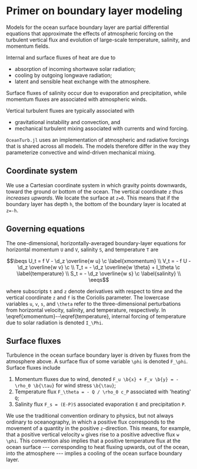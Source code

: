# Primer on boundary layer modeling

```math
\newcommand{\c}{\, ,}
\newcommand{\p}{\, .}
\newcommand{\d}{\partial}

\newcommand{\r}[1]{\mathrm{#1}}
\newcommand{\b}[1]{\boldsymbol{#1}}

\newcommand{\ee}{\mathrm{e}}

\newcommand{\beq}{\begin{equation}}
\newcommand{\eeq}{\end{equation}}

\newcommand{\beqs}{\begin{gather}}
\newcommand{\eeqs}{\end{gather}}
```

Models for the ocean surface boundary layer are partial
differential equations that approximate the effects of
atmospheric forcing on the turbulent vertical flux
and evolution of large-scale temperature, salinity, and momentum
fields.

Internal and surface fluxes of heat are due to

* absorption of incoming shortwave solar radiation;
* cooling by outgoing longwave radiation;
* latent and sensible heat exchange with the atmosphere.

Surface fluxes of salinity occur due to evaporation and precipitation,
while momentum fluxes are associated with atmospheric winds.

Vertical turbulent fluxes are typically associated with

* gravitational instability and convection, and
* mechanical turbulent mixing associated with currents and wind forcing.

`OceanTurb.jl` uses
an implementation of atmospheric and radiative forcings that is shared
across all models.
The models therefore differ in the way they
parameterize convective and wind-driven mechanical mixing.

## Coordinate system

We use a Cartesian coordinate system in which gravity points downwards,
toward the ground or bottom of the ocean. The vertical coordinate ``z``
thus *increases upwards*. We locate the surface at ``z=0``. This means that if
the boundary layer has depth ``h``, the bottom of the boundary layer is
located at ``z=-h``.

## Governing equations

The one-dimensional, horizontally-averaged boundary-layer equations for
horizontal momentum ``U`` and ``V``, salinity ``S``, and
temperature ``T`` are

```math
\beqs
U_t =   f V - \d_z \overline{w u}      \c \label{xmomentum} \\
V_t = - f U - \d_z \overline{w v}      \c \\
T_t =       - \d_z \overline{w \theta} + I_\theta \c \label{temperature} \\
S_t =       - \d_z \overline{w s}      \c \label{salinity} \\
\eeqs
```

where subscripts ``t`` and ``z`` denote derivatives with respect to time
and the vertical coordinate ``z`` and ``f`` is the Coriolis parameter.
The lowercase variables ``u``, ``v``, ``s``, and ``\theta`` refer to the
three-dimensional perturbations from horizontal velocity, salinity, and
temperature, respectively.
In \eqref{xmomentum}--\eqref{temperature}, internal forcing of
temperature due to solar radiation is denoted ``I_\Phi``.

## Surface fluxes

Turbulence in the ocean surface boundary layer is driven by fluxes from
the atmosphere above.
A surface flux of some variable ``\phi`` is denoted ``F_\phi``.
Surface fluxes include

1. Momentum fluxes due to wind, denoted ``F_u \b{x} + F_v \b{y} = -\rho_0 \b{\tau}`` for wind stress ``\b{\tau}``;
2. Temperature flux ``F_\theta = - Q / \rho_0 c_P`` associated with 'heating' ``Q``;
3. Salinity flux ``F_s = (E-P)S`` associated evaporation ``E`` and precipitation ``P``.

We use the traditional convention ordinary to physics, but not always
ordinary to oceanography, in which a  positive flux corresponds to the
movement of a quantity in the positive ``z``-direction.
This means, for example, that a positive vertical velocity ``w`` gives rise
to a positive advective flux ``w \phi``.
This convention also implies that a positive temperature flux at the ocean surface ---
corresponding to heat fluxing upwards, out of the ocean, into the atmosphere ---
implies a cooling of the ocean surface boundary layer.

